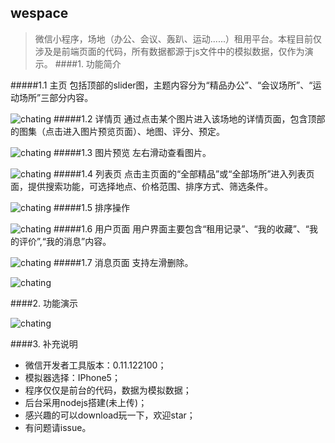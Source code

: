 ## wespace
> 微信小程序，场地（办公、会议、轰趴、运动......）租用平台。本程目前仅涉及是前端页面的代码，所有数据都源于js文件中的模拟数据，仅作为演示。
####1. 功能简介

#####1.1 主页
包括顶部的slider图，主题内容分为“精品办公”、“会议场所”、“运动场所”三部分内容。

![chating](./images/project/20170317161109.png "chating")
#####1.2 详情页
通过点击某个图片进入该场地的详情页面，包含顶部的图集（点击进入图片预览页面）、地图、评分、预定。

![chating](./images/project/20170317161130.png "chating")
#####1.3 图片预览
左右滑动查看图片。

![chating](./images/project/20170317161146.png "chating")
#####1.4 列表页
点击主页面的“全部精品”或“全部场所”进入列表页面，提供搜索功能，可选择地点、价格范围、排序方式、筛选条件。

![chating](./images/project/20170317161225.png "chating")
#####1.5 排序操作

![chating](./images/project/20170317161238.png "chating")
#####1.6 用户页面
用户界面主要包含“租用记录”、“我的收藏”、“我的评价”,“我的消息”内容。

![chating](./images/project/20170317161255.png "chating")
#####1.7 消息页面
支持左滑删除。

![chating](./images/project/20170317161311.png "chating")


####2. 功能演示

![chating](./images/project/wespace.gif "chating")


####3. 补充说明

- 微信开发者工具版本：0.11.122100；
- 模拟器选择：IPhone5；
- 程序仅仅是前台的代码，数据为模拟数据；
- 后台采用nodejs搭建(未上传)；
- 感兴趣的可以download玩一下，欢迎star；
- 有问题请issue。